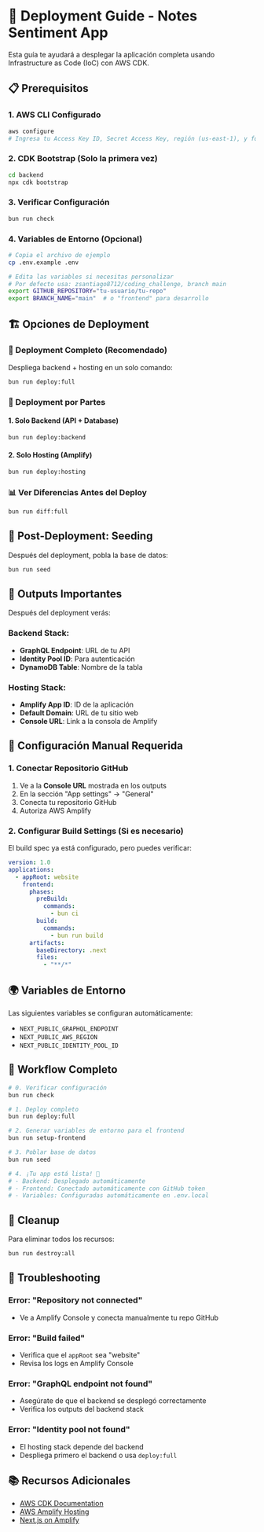 # 🚀 Deployment Guide - Notes Sentiment App

Esta guía te ayudará a desplegar la aplicación completa usando Infrastructure as Code (IoC) con AWS CDK.

## 📋 Prerequisitos

### 1. AWS CLI Configurado

```bash
aws configure
# Ingresa tu Access Key ID, Secret Access Key, región (us-east-1), y formato (json)
```

### 2. CDK Bootstrap (Solo la primera vez)

```bash
cd backend
npx cdk bootstrap
```

### 3. Verificar Configuración

```bash
bun run check
```

### 4. Variables de Entorno (Opcional)

```bash
# Copia el archivo de ejemplo
cp .env.example .env

# Edita las variables si necesitas personalizar
# Por defecto usa: zsantiago8712/coding_challenge, branch main
export GITHUB_REPOSITORY="tu-usuario/tu-repo"
export BRANCH_NAME="main"  # o "frontend" para desarrollo
```

## 🏗️ Opciones de Deployment

### 🎯 Deployment Completo (Recomendado)

Despliega backend + hosting en un solo comando:

```bash
bun run deploy:full
```

### 🔧 Deployment por Partes

#### 1. Solo Backend (API + Database)

```bash
bun run deploy:backend
```

#### 2. Solo Hosting (Amplify)

```bash
bun run deploy:hosting
```

### 📊 Ver Diferencias Antes del Deploy

```bash
bun run diff:full
```

## 🌱 Post-Deployment: Seeding

Después del deployment, pobla la base de datos:

```bash
bun run seed
```

## 📝 Outputs Importantes

Después del deployment verás:

### Backend Stack:

- **GraphQL Endpoint**: URL de tu API
- **Identity Pool ID**: Para autenticación
- **DynamoDB Table**: Nombre de la tabla

### Hosting Stack:

- **Amplify App ID**: ID de la aplicación
- **Default Domain**: URL de tu sitio web
- **Console URL**: Link a la consola de Amplify

## 🔧 Configuración Manual Requerida

### 1. Conectar Repositorio GitHub

1. Ve a la **Console URL** mostrada en los outputs
2. En la sección "App settings" → "General"
3. Conecta tu repositorio GitHub
4. Autoriza AWS Amplify

### 2. Configurar Build Settings (Si es necesario)

El build spec ya está configurado, pero puedes verificar:

```yaml
version: 1.0
applications:
  - appRoot: website
    frontend:
      phases:
        preBuild:
          commands:
            - bun ci
        build:
          commands:
            - bun run build
      artifacts:
        baseDirectory: .next
        files:
          - "**/*"
```

## 🌍 Variables de Entorno

Las siguientes variables se configuran automáticamente:

- `NEXT_PUBLIC_GRAPHQL_ENDPOINT`
- `NEXT_PUBLIC_AWS_REGION`
- `NEXT_PUBLIC_IDENTITY_POOL_ID`

## 🔄 Workflow Completo

```bash
# 0. Verificar configuración
bun run check

# 1. Deploy completo
bun run deploy:full

# 2. Generar variables de entorno para el frontend
bun run setup-frontend

# 3. Poblar base de datos
bun run seed

# 4. ¡Tu app está lista! 🎉
# - Backend: Desplegado automáticamente
# - Frontend: Conectado automáticamente con GitHub token
# - Variables: Configuradas automáticamente en .env.local
```

## 🧹 Cleanup

Para eliminar todos los recursos:

```bash
bun run destroy:all
```

## 🚨 Troubleshooting

### Error: "Repository not connected"

- Ve a Amplify Console y conecta manualmente tu repo GitHub

### Error: "Build failed"

- Verifica que el `appRoot` sea "website"
- Revisa los logs en Amplify Console

### Error: "GraphQL endpoint not found"

- Asegúrate de que el backend se desplegó correctamente
- Verifica los outputs del backend stack

### Error: "Identity pool not found"

- El hosting stack depende del backend
- Despliega primero el backend o usa `deploy:full`

## 📚 Recursos Adicionales

- [AWS CDK Documentation](https://docs.aws.amazon.com/cdk/)
- [AWS Amplify Hosting](https://docs.aws.amazon.com/amplify/latest/userguide/welcome.html)
- [Next.js on Amplify](https://docs.aws.amazon.com/amplify/latest/userguide/server-side-rendering-amplify.html)
